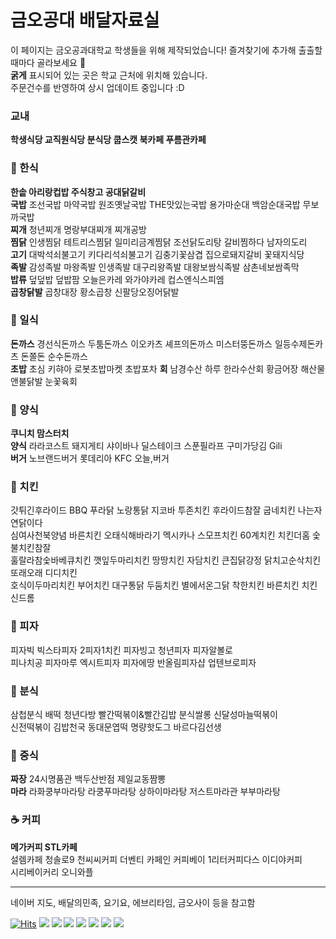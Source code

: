 # 금오공대 배달자료실
이 페이지는 금오공과대학교 학생들을 위해 제작되었습니다! 즐겨찾기에 추가해 출출할때마다 골라보세요 🌟  
**굵게** 표시되어 있는 곳은 학교 근처에 위치해 있습니다.  
주문건수를 반영하여 상시 업데이트 중입니다 :D

### 교내
**학생식당 교직원식당 분식당 쿱스캣 북카페 푸름관카페**

### 🍱 한식
**한솥 아리랑컵밥 주식창고 공대닭갈비**  
**국밥** 조선국밥 마약국밥 원조옛날국밥 THE맛있는국밥 용가마순대 백암순대국밥 무보까국밥   
**찌개** 청년찌개 명랑부대찌개 찌개공방  
**찜닭** 인생찜닭 테트리스찜닭 일미리금계찜닭 조선닭도리탕 갈비찜하다 남자의도리  
**고기** 대박석쇠불고기 키다리석쇠불고기 김충기꽃삼겹 집으로돼지갈비 꽃돼지식당   
**족발** 감성족발 마왕족발 인생족발 대구리왕족발 대왕보쌈식족발 삼촌네보쌈족막  
**밥류** 덮덮밥 덮밥팜 오늘은카레 와가야카레 컵스엔식스피엠   
**곱창닭발** 곱창대장 황소곱창 신팔당오징어닭발  

### 🍣 일식
**돈까스** 경선식돈까스 두툼돈까스 이오카츠 셰프의돈까스 미스터뚱돈까스 일등수제돈카츠 돈쫄돈 순수돈까스  
**초밥** 초심 키햐아 로봇초밥마켓 초밥포차 
**회** 남경수산 하루 한라수산회 황금어장 해산물앤불닭발 눈꽃육회    

### 🍟 양식
**쿠니치 맘스터치**  
**양식** 라라코스트 돼지게티 샤이바나 딜스테이크 스푼필라프 구미가당김 Gili  
**버거** 노브랜드버거 롯데리아 KFC 오늘,버거  

### 🍗 치킨
갓튀긴후라이드 BBQ 푸라닭 노랑통닭 지코바 투존치킨 후라이드참잘 굽네치킨 나는자연닭이다  
심여사천북양념 바른치킨 오태식해바라기 멕시카나 스모프치킨 60계치킨 치킨더홈 숯불치킨참잘  
훌랄라참숯바베큐치킨 깻잎두마리치킨 땅땅치킨 자담치킨 큰집닭강정 닭치고순삭치킨 또래오래 디디치킨  
호식이두마리치킨 부어치킨 대구통닭 두둠치킨 별에서온그닭 착한치킨 바른치킨 치킨신드롬  

### 🍕 피자
피자빅 빅스타피자 2피자1치킨 피자빙고 청년피자 피자알볼로  
피나치공 피자마루 엑시트피자 피자에땅 반올림피자샵 업텐브로피자 

### 🍙 분식
삼첩분식 배떡 청년다방 빨간떡볶이&빨간김밥 분식쌀롱 신달성마늘떡볶이  
신전떡볶이 김밥천국 동대문엽떡 명량핫도그 바르다김선생  

### 🍜 중식
**짜장** 24시명품관 백두산반점 제일교동짬뽕  
**마라** 라화쿵부마라탕 라쿵푸마라탕 상하이마라탕 저스트마라관 부부마라탕

### ☕ 커피
**메가커피 STL카페**  
설렘카페 청솔로9 천씨씨커피  더벤티 카페인 커피베이 1리터커피다스 이디야커피  
시리베이커리 오니와플 

---
네이버 지도, 배달의민족, 요기요, 에브리타임, 금오사이 등을 참고함

[![Hits](https://hits.seeyoufarm.com/api/count/incr/badge.svg?url=https%3A%2F%2Fgithub.com%2FHtmla69%2FKumoh_In7%2Fblob%2Fmain%2FPages%2FFood.md&count_bg=%23FF2D2D&title_bg=%23000000&icon=samsungpay.svg&icon_color=%23E7E7E7&title=hits&edge_flat=true)](https://hits.seeyoufarm.com)
<img src="https://img.shields.io/badge/Vivaldi-EF3939?style=flat-square&logo=Vivaldi&logoColor=white"/>
<img src="https://img.shields.io/badge/Opera-FF1B2D?style=flat-square&logo=Opera&logoColor=white"/>
<img src="https://img.shields.io/badge/Firefox-FF7139?style=flat-square&logo=FirefoxBrowser&logoColor=white"/>
<img src="https://img.shields.io/badge/Edge-0078D7?style=flat-square&logo=MicrosoftEdge&logoColor=white"/>
<img src="https://img.shields.io/badge/Chrome-4285F4?style=flat-square&logo=GoogleChrome&logoColor=white"/>
<img src="https://img.shields.io/badge/Tor-7D4698?style=flat-square&logo=Torbrowser&logoColor=white"/>
<img src="https://img.shields.io/badge/Safari-000000?style=flat-square&logo=Safari&logoColor=white"/>
